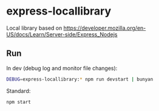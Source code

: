 # express-locallibrary

Local library based on <https://developer.mozilla.org/en-US/docs/Learn/Server-side/Express_Nodejs>

## Run

In dev (debug log and monitor file changes):

```sh
DEBUG=express-locallibrary:* npm run devstart | bunyan
```

Standard:

```sh
npm start
```
